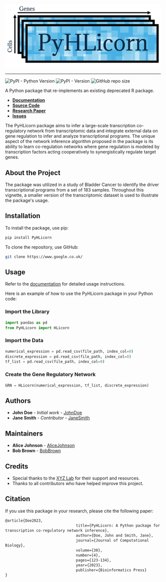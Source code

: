 <picture>
        <source srcset="https://github.com/AbuAwadM/PyDepManger/blob/main/Picture10.png?raw=true" media="(prefers-color-scheme: dark)">
        <img src="https://github.com/AbuAwadM/PyDepManger/blob/main/Picture1.png?raw=true" alt="Mode Image">
</picture>

---
<!-- # PyHLicorn -->
![PyPI - Python Version](https://img.shields.io/pypi/pyversions/PyDepManger)
![PyPI - Version](https://img.shields.io/pypi/v/PyDepManger)
![GitHub repo size](https://img.shields.io/github/repo-size/AbuAwadM/PyDepManger)


A Python package that re-implements an existing deprecated R package.

- **[Documentation](https://www.google.co.uk/)**
- **[Source Code](https://www.google.co.uk/)**
- **[Research Paper](https://www.google.co.uk/)**
- **[Issues](https://www.google.co.uk/)**

The PyHLicorn package aims to infer a large-scale transcription co-regulatory network from transcriptomic data and integrate external data on gene regulation to infer and analyze transcriptional programs. The unique aspect of the network inference algorithm proposed in the package is its ability to learn co-regulation networks where gene regulation is modeled by transcription factors acting cooperatively to synergistically regulate target genes.

## About the Project
The package was utilized in a study of Bladder Cancer to identify the driver transcriptional programs from a set of 183 samples. Throughout this vignette, a smaller version of the transcriptomic dataset is used to illustrate the package's usage.

## Installation

To install the package, use pip:
```sh
pip install PyHLicorn
```

To clone the repository, use GitHub:
```sh
git clone https://www.google.co.uk/
```

## Usage
Refer to the [documentation](https://www.google.co.uk/) for detailed usage instructions.

Here is an example of how to use the PyHLicorn package in your Python code:

### Import the Library
```python
import pandas as pd
from PyHLicorn import HLicorn
```

### Import the Data
```python
numerical_expression = pd.read_csv(file_path, index_col=0)
discrete_expression = pd.read_csv(file_path, index_col=0)
tf_list = pd.read_csv(file_path, index_col=0)
```

### Create the Gene Regulatory Network
```python
GRN = HLicorn(numerical_expression, tf_list, discrete_expression)
```
## Authors

- **John Doe** - *Initial work* - [JohnDoe]()
- **Jane Smith** - *Contributor* - [JaneSmith]()

## Maintainers

- **Alice Johnson** - [AliceJohnson]()
- **Bob Brown** - [BobBrown]()

## Credits

- Special thanks to the [XYZ Lab](https://www.xyzlab.com) for their support and resources.
- Thanks to all contributors who have helped improve this project.

## Citation

If you use this package in your research, please cite the following paper:

```
@article{Doe2023,
                                title={PyHLicorn: A Python package for transcription co-regulatory network inference},
                                author={Doe, John and Smith, Jane},
                                journal={Journal of Computational Biology},
                                volume={30},
                                number={4},
                                pages={123-134},
                                year={2023},
                                publisher={Bioinformatics Press}
}
```
